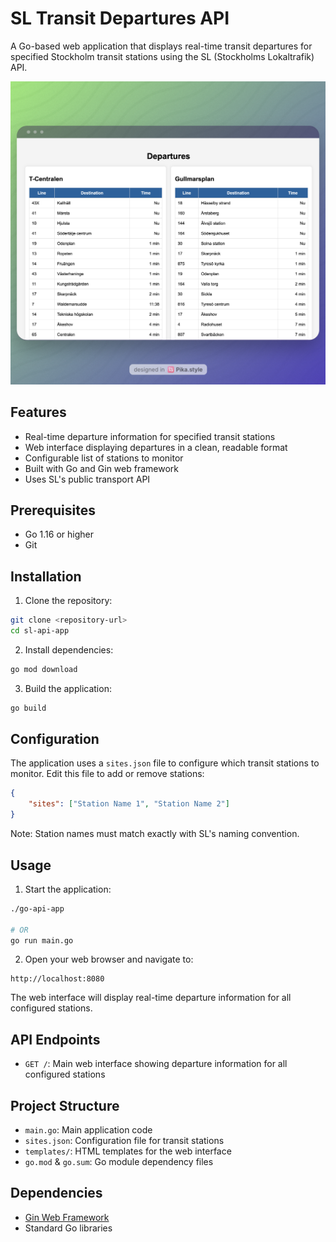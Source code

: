# SL Transit Departures API

A Go-based web application that displays real-time transit departures for specified Stockholm transit stations using the SL (Stockholms Lokaltrafik) API.

![Screenshot of the app](screenshots/tc_gullarsplan_screen.png)

## Features

- Real-time departure information for specified transit stations
- Web interface displaying departures in a clean, readable format
- Configurable list of stations to monitor
- Built with Go and Gin web framework
- Uses SL's public transport API

## Prerequisites

- Go 1.16 or higher
- Git

## Installation

1. Clone the repository:
```bash
git clone <repository-url>
cd sl-api-app
```

2. Install dependencies:
```bash
go mod download
```

3. Build the application:
```bash
go build
```

## Configuration

The application uses a `sites.json` file to configure which transit stations to monitor. Edit this file to add or remove stations:

```json
{
    "sites": ["Station Name 1", "Station Name 2"]
}
```

Note: Station names must match exactly with SL's naming convention.

## Usage

1. Start the application:
```bash
./go-api-app

# OR
go run main.go
```

2. Open your web browser and navigate to:
```
http://localhost:8080
```

The web interface will display real-time departure information for all configured stations.

## API Endpoints

- `GET /`: Main web interface showing departure information for all configured stations

## Project Structure

- `main.go`: Main application code
- `sites.json`: Configuration file for transit stations
- `templates/`: HTML templates for the web interface
- `go.mod` & `go.sum`: Go module dependency files

## Dependencies

- [Gin Web Framework](https://github.com/gin-gonic/gin)
- Standard Go libraries


